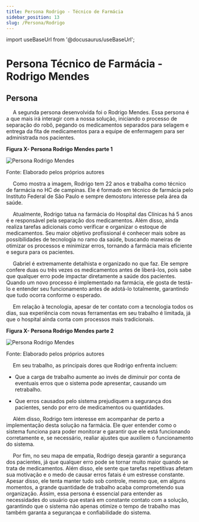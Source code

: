 ```yaml
---
title: Persona Rodrigo - Técnico de Farmácia
sidebar_position: 13
slug: /Persona/Rodrigo
---
```

import useBaseUrl from '@docusaurus/useBaseUrl';

# Persona Técnico de Farmácia - Rodrigo Mendes

## Persona
&emsp; A segunda persona desenvolvida foi o Rodrigo Mendes. Essa persona é a que mais irá interagir com a nossa solução, iniciando o processo de separação do robô, pegando os medicamentos separados para selagem e entrega da fita de medicamentos para a equipe de enfermagem para ser administrada nos pacientes. 


<div style={{textAlign:'center'}}>
    <p><strong>Figura X- Persona Rodrigo Mendes parte 1 </strong></p>
        <img
        src={useBaseUrl('/img/personaRodrigo1.png')}
        alt="Persona Rodrigo Mendes"
        title="Persona Rodrigo Mendes"
        style={{maxWidth:'80%', height:'auto'}}
        />
    <p> Fonte: Elaborado pelos próprios autores</p>
</div>

&emsp; Como mostra a imagem, Rodrigo tem 22 anos e trabalha como técnico de farmácia no HC de campinas. Ele é formado em técnico de farmácia pelo Instituto Federal de São Paulo e sempre demostoru interesse pela área da saúde. 

&emsp; Atualmente, Rodrigo tatua na farmácia do Hospital das Clínicas há 5 anos é e responsável pela separação dos medicamentos. Além disso, ainda realiza tarefas adicionais como verificar e organizar o estoque de medicamentos. Seu maior objetivo profissional é conhecer mais sobre as possibilidades de tecnologia no ramo da saúde, buscando maneiras de otimizar os processos e minimizar erros, tornando a farmácia mais eficiente e segura para os pacientes. 

&emsp; Gabriel é extremamente detalhista e organizado no que faz. Ele sempre confere duas ou três vezes os medicamentos antes de liberá-los, pois sabe que qualquer erro pode impactar diretamente a saúde dos pacientes. Quando um novo processo é implementado na farmácia, ele gosta de testá-lo e entender seu funcionamento antes de adotá-lo totalmente, garantindo que tudo ocorra conforme o esperado.

&emsp; Em relação à tecnologia, apesar de ter contato com a tecnologia todos os dias, sua experiência com novas ferramentas em seu trabalho é limitada, já que o hospital ainda conta com processos mais tradicionais.

<div style={{textAlign:'center'}}>
    <p><strong>Figura X- Persona Rodrigo Mendes parte 2 </strong></p>
        <img
        src={useBaseUrl('/img/personaRodrigo2.png')}
        alt="Persona Rodrigo Mendes"
        title="Persona Rodrigo Mendes"
        style={{maxWidth:'80%', height:'auto'}}
        />
    <p> Fonte: Elaborado pelos próprios autores</p>
</div>

&emsp; Em seu trabalho, as principais dores que Rodrigo enfrenta incluem:

* Que a carga de trabalho aumente ao invés de diminuir por conta de eventuais erros que o sistema pode apresentar, causando um retrabalho.

* Que erros causados pelo sistema prejudiquem a segurança dos pacientes, sendo por erro de medicamentos ou quantidades. 

&emsp; Além disso, Rodrigo tem interesse em acompanhar de perto a implementação desta solução na farmácia. Ele quer entender como o sistema funciona para poder monitorar e garantir que ele está funcionando corretamente e, se necessário, realiar ajustes que auxiliem o funcionamento do sistema.

&emsp; Por fim, no seu mapa de empatia, Rodrigo deseja garantir a segurança dos pacientes, já que qualquer erro pode se tornar muito maior quando se trata de medicamentos. Além disso, ele sente que tarefas repetitivas afetam sua motivação e o medo de causar erros fatais é um estresse constante. Apesar disso, ele tenta manter tudo sob controle, mesmo que, em alguns momentos, a grande quantidade de trabalho acaba comprometendo sua organização. Assim, essa persona é essencial para entender as necessidades do usuário que estará em constante contato com a solução, garantindo que o sistema não apenas otimize o tempo de trabalho mas também garanta a segurançaa e confiabilidade do sistema.
